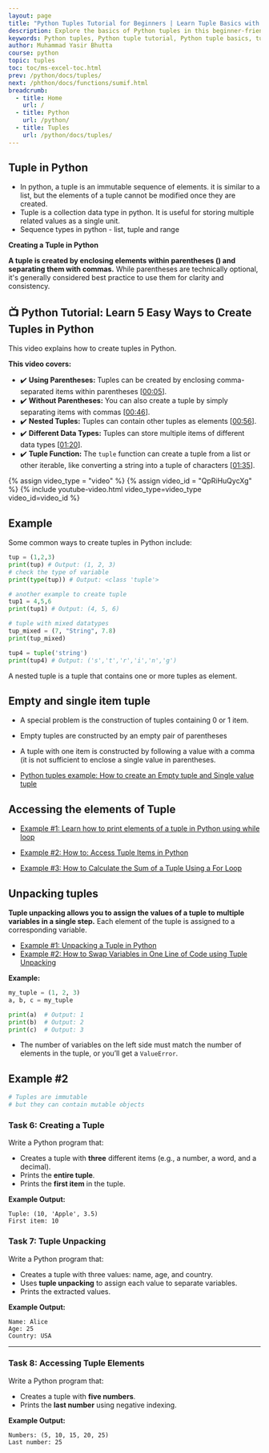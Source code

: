 ```yaml
---
layout: page
title: "Python Tuples Tutorial for Beginners | Learn Tuple Basics with Examples"
description: Explore the basics of Python tuples in this beginner-friendly tutorial. Learn tuple creation, properties, and usage with clear examples to enhance your Python skills.
keywords: Python tuples, Python tuple tutorial, Python tuple basics, tuples in Python, learn Python tuples, tuple examples Python, Python data structures, Python tutorial for beginners, immutable data types Python, how to use tuples in Python
author: Muhammad Yasir Bhutta
course: python
topic: tuples
toc: toc/ms-excel-toc.html
prev: /python/docs/tuples/
next: /phthon/docs/functions/sumif.html
breadcrumb:
  - title: Home
    url: /
  - title: Python
    url: /python/
  - title: Tuples
    url: /python/docs/tuples/
---
```


## Tuple in Python

- In python, a tuple is an immutable sequence of elements. it is similar to a list, but the elements of a tuple cannot be modified once they are created.
- Tuple is a collection data type in python. It is useful for storing multiple related values as a single unit.
- Sequence types in python - list, tuple and range

**Creating a Tuple in Python**

**A tuple is created by enclosing elements within parentheses () and separating them with commas.** While parentheses are technically optional, it's generally considered best practice to use them for clarity and consistency.

## **📺 Python Tutorial: Learn 5 Easy Ways to Create Tuples in Python**  
This video explains how to create tuples in Python.

**This video covers:**  
* ✔️ **Using Parentheses:** Tuples can be created by enclosing comma-separated items within parentheses \[[00:05](http://www.youtube.com/watch?v=QpRiHuQycXg&t=5)\].
* ✔️ **Without Parentheses:** You can also create a tuple by simply separating items with commas \[[00:46](http://www.youtube.com/watch?v=QpRiHuQycXg&t=46)\].
* ✔️ **Nested Tuples:** Tuples can contain other tuples as elements \[[00:56](http://www.youtube.com/watch?v=QpRiHuQycXg&t=56)\].
* ✔️ **Different Data Types:** Tuples can store multiple items of different data types \[[01:20](http://www.youtube.com/watch?v=QpRiHuQycXg&t=80)\].
* ✔️ **Tuple Function:** The `tuple` function can create a tuple from a list or other iterable, like converting a string into a tuple of characters \[[01:35](http://www.youtube.com/watch?v=QpRiHuQycXg&t=95)\].

{% assign video_type = "video" %}
{% assign video_id = "QpRiHuQycXg" %}
{% include youtube-video.html video_type=video_type video_id=video_id %}

## Example

Some common ways to create tuples in Python include:

```python
tup = (1,2,3)
print(tup) # Output: (1, 2, 3)
# check the type of variable
print(type(tup)) # Output: <class 'tuple'>

# another example to create tuple
tup1 = 4,5,6
print(tup1) # Output: (4, 5, 6)

# tuple with mixed datatypes
tup_mixed = (7, "String", 7.8)
print(tup_mixed)

tup4 = tuple('string')
print(tup4) # Output: ('s','t','r','i','n','g')

```

A nested tuple is a tuple that contains one or more tuples as element.

## Empty and single item tuple

- A special problem is the construction of tuples containing 0 or 1 item.
- Empty tuples are constructed by an empty pair of parentheses
- A tuple with one item is constructed by following a value with a comma (it is not sufficient to enclose a single value in parentheses.

- [Python tuples example: How to create an Empty tuple and Single value tuple](/python/videos/tuples-empty-single-value.md)

## Accessing the elements of Tuple

- [Example #1: Learn how to print elements of a tuple in Python using while loop](https://www.youtube.com/watch?v=MGgazFPSrS4&list=PLKYRx0Ibk7Vi-CC7ik98qT0VKK0F7ikja&index=32)

- [Example #2: How to: Access Tuple Items in Python](https://www.youtube.com/watch?v=6dZUdvI8V_Q&list=PLKYRx0Ibk7Vi-CC7ik98qT0VKK0F7ikja&index=81)

- [Example #3: How to Calculate the Sum of a Tuple Using a For Loop](https://www.youtube.com/watch?v=PFNJl8i4y1c&list=PLKYRx0Ibk7Vi-CC7ik98qT0VKK0F7ikja&index=33)

## Unpacking tuples

**Tuple unpacking allows you to assign the values of a tuple to multiple variables in a single step.** Each element of the tuple is assigned to a corresponding variable.

- [Example #1: Unpacking a Tuple in Python](https://www.youtube.com/watch?v=fi-nvcQukRc&list=PLKYRx0Ibk7Vi-CC7ik98qT0VKK0F7ikja&index=105)
- [Example #2: How to Swap Variables in One Line of Code using Tuple Unpacking](https://www.youtube.com/watch?v=MCeTYJVktmU&list=PLKYRx0Ibk7Vi-CC7ik98qT0VKK0F7ikja&index=45)

**Example:**

```python
my_tuple = (1, 2, 3)
a, b, c = my_tuple

print(a)  # Output: 1
print(b)  # Output: 2
print(c)  # Output: 3
```

- The number of variables on the left side must match the number of elements in the tuple, or you’ll get a `ValueError`.
  
## Example #2

```python
# Tuples are immutable
# but they can contain mutable objects
```



### **Task 6: Creating a Tuple**  
Write a Python program that:  
- Creates a tuple with **three** different items (e.g., a number, a word, and a decimal).  
- Prints the **entire tuple**.  
- Prints the **first item** in the tuple.  

**Example Output:**  
```
Tuple: (10, 'Apple', 3.5)
First item: 10
```

### **Task 7: Tuple Unpacking**  
Write a Python program that:  
- Creates a tuple with three values: name, age, and country.  
- Uses **tuple unpacking** to assign each value to separate variables.  
- Prints the extracted values.  

**Example Output:**  
```
Name: Alice
Age: 25
Country: USA
```

---

### **Task 8: Accessing Tuple Elements**  
Write a Python program that:  
- Creates a tuple with **five numbers**.  
- Prints the **last number** using negative indexing.  

**Example Output:**  
```
Numbers: (5, 10, 15, 20, 25)
Last number: 25
```
